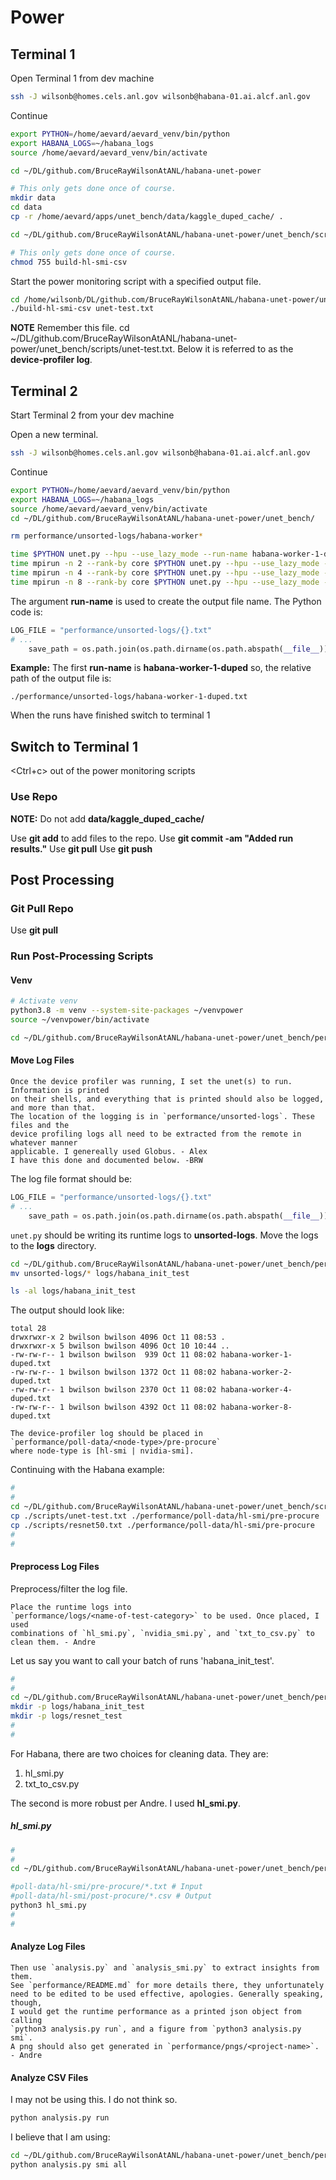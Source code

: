 # Power

## Terminal 1

Open Terminal 1 from dev machine

```bash
ssh -J wilsonb@homes.cels.anl.gov wilsonb@habana-01.ai.alcf.anl.gov
```

Continue

```bash
export PYTHON=/home/aevard/aevard_venv/bin/python
export HABANA_LOGS=~/habana_logs
source /home/aevard/aevard_venv/bin/activate

cd ~/DL/github.com/BruceRayWilsonAtANL/habana-unet-power

# This only gets done once of course.
mkdir data
cd data
cp -r /home/aevard/apps/unet_bench/data/kaggle_duped_cache/ .

cd ~/DL/github.com/BruceRayWilsonAtANL/habana-unet-power/unet_bench/scripts

# This only gets done once of course.
chmod 755 build-hl-smi-csv
```

Start the power monitoring script with a specified output file.

```bash
cd /home/wilsonb/DL/github.com/BruceRayWilsonAtANL/habana-unet-power/unet_bench/scripts
./build-hl-smi-csv unet-test.txt
```

**NOTE** Remember this file.  cd ~/DL/github.com/BruceRayWilsonAtANL/habana-unet-power/unet_bench/scripts/unet-test.txt.
Below it is referred to as the **device-profiler log**.

## Terminal 2

Start Terminal 2 from your dev machine

Open a new terminal.

```bash
ssh -J wilsonb@homes.cels.anl.gov wilsonb@habana-01.ai.alcf.anl.gov
```

Continue

```bash
export PYTHON=/home/aevard/aevard_venv/bin/python
export HABANA_LOGS=~/habana_logs
source /home/aevard/aevard_venv/bin/activate
cd ~/DL/github.com/BruceRayWilsonAtANL/habana-unet-power/unet_bench/
```

```bash
rm performance/unsorted-logs/habana-worker*
```

```bash
time $PYTHON unet.py --hpu --use_lazy_mode --run-name habana-worker-1-duped --epochs 5 --cache-path kaggle_duped_cache --weights-file h-w-1-d.pt
time mpirun -n 2 --rank-by core $PYTHON unet.py --hpu --use_lazy_mode --distributed --run-name habana-worker-2-duped --epochs 5 --cache-path kaggle_duped_cache --weights-file h-w-2-d.pt --world-size 2 --num-workers 2
time mpirun -n 4 --rank-by core $PYTHON unet.py --hpu --use_lazy_mode --distributed --run-name habana-worker-4-duped --epochs 5 --cache-path kaggle_duped_cache --weights-file h-w-4-d.pt --world-size 4 --num-workers 4
time mpirun -n 8 --rank-by core $PYTHON unet.py --hpu --use_lazy_mode --distributed --run-name habana-worker-8-duped --epochs 5 --cache-path kaggle_duped_cache --weights-file h-w-8-d.pt --world-size 8 --num-workers 8
```

The argument **run-name** is used to create the output file name.  The Python code is:

```python
LOG_FILE = "performance/unsorted-logs/{}.txt"
# ...
    save_path = os.path.join(os.path.dirname(os.path.abspath(__file__)), LOG_FILE.format(args.run_name))
```

**Example:**  The first **run-name** is **habana-worker-1-duped** so, the relative path of the
output file is:

```console
./performance/unsorted-logs/habana-worker-1-duped.txt
```

When the runs have finished switch to terminal 1

## Switch to Terminal 1

<Ctrl+c> out of the power monitoring scripts

### Use Repo

**NOTE:** Do not add **data/kaggle_duped_cache/**

Use **git add** to add files to the repo.
Use **git commit -am "Added run results."**
Use **git pull**
Use **git push**

## Post Processing

### Git Pull Repo

Use **git pull**

### Run Post-Processing Scripts

#### Venv

```bash
# Activate venv
python3.8 -m venv --system-site-packages ~/venvpower
source ~/venvpower/bin/activate

cd ~/DL/github.com/BruceRayWilsonAtANL/habana-unet-power/unet_bench/performance
```

#### Move Log Files

```text
Once the device profiler was running, I set the unet(s) to run. Information is printed
on their shells, and everything that is printed should also be logged, and more than that.
The location of the logging is in `performance/unsorted-logs`. These files and the
device profiling logs all need to be extracted from the remote in whatever manner
applicable. I genereally used Globus. - Alex
I have this done and documented below. -BRW
```

The log file format should be:

```python
LOG_FILE = "performance/unsorted-logs/{}.txt"
# ...
    save_path = os.path.join(os.path.dirname(os.path.abspath(__file__)), LOG_FILE.format(args.run_name))
```

`unet.py` should be writing its runtime logs to **unsorted-logs**.  Move the logs to the **logs** directory.

```bash
cd ~/DL/github.com/BruceRayWilsonAtANL/habana-unet-power/unet_bench/performance
mv unsorted-logs/* logs/habana_init_test
```

```bash
ls -al logs/habana_init_test
```

The output should look like:

```console
total 28
drwxrwxr-x 2 bwilson bwilson 4096 Oct 11 08:53 .
drwxrwxr-x 5 bwilson bwilson 4096 Oct 10 10:44 ..
-rw-rw-r-- 1 bwilson bwilson  939 Oct 11 08:02 habana-worker-1-duped.txt
-rw-rw-r-- 1 bwilson bwilson 1372 Oct 11 08:02 habana-worker-2-duped.txt
-rw-rw-r-- 1 bwilson bwilson 2370 Oct 11 08:02 habana-worker-4-duped.txt
-rw-rw-r-- 1 bwilson bwilson 4392 Oct 11 08:02 habana-worker-8-duped.txt
```

```text
The device-profiler log should be placed in
`performance/poll-data/<node-type>/pre-procure`
where node-type is [hl-smi | nvidia-smi].
```

Continuing with the Habana example:

```bash
#
#
cd ~/DL/github.com/BruceRayWilsonAtANL/habana-unet-power/unet_bench/scripts
cp ./scripts/unet-test.txt ./performance/poll-data/hl-smi/pre-procure
cp ./scripts/resnet50.txt ./performance/poll-data/hl-smi/pre-procure
#
#
```

#### Preprocess Log Files

Preprocess/filter the log file.

```text
Place the runtime logs into
`performance/logs/<name-of-test-category>` to be used. Once placed, I used
combinations of `hl_smi.py`, `nvidia_smi.py`, and `txt_to_csv.py` to clean them. - Andre
```

Let us say you want to call your batch of runs 'habana_init_test'.

```bash
#
#
cd ~/DL/github.com/BruceRayWilsonAtANL/habana-unet-power/unet_bench/performance
mkdir -p logs/habana_init_test
mkdir -p logs/resnet_test
#
#
```

For Habana, there are two choices for cleaning data.  They are:

1. hl_smi.py
2. txt_to_csv.py

The second is more robust per Andre.  I used **hl_smi.py**.

##### hl_smi.py

```bash
#
#
cd ~/DL/github.com/BruceRayWilsonAtANL/habana-unet-power/unet_bench/performance

#poll-data/hl-smi/pre-procure/*.txt # Input
#poll-data/hl-smi/post-procure/*.csv # Output
python3 hl_smi.py
#
#
```

#### Analyze Log Files

```text
Then use `analysis.py` and `analysis_smi.py` to extract insights from them.
See `performance/README.md` for more details there, they unfortunately
need to be edited to be used effective, apologies. Generally speaking, though,
I would get the runtime performance as a printed json object from calling
`python3 analysis.py run`, and a figure from `python3 analysis.py smi`.
A png should also get generated in `performance/pngs/<project-name>`. - Andre
```

#### Analyze CSV Files

I may not be using this.  I do not think so.

```bash
python analysis.py run
```

I believe that I am using:

```bash
cd ~/DL/github.com/BruceRayWilsonAtANL/habana-unet-power/unet_bench/performance
python analysis.py smi all
```

